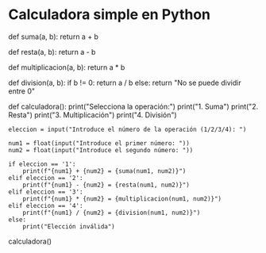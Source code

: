 # Calculadora simple en Python

def suma(a, b):
    return a + b

def resta(a, b):
    return a - b

def multiplicacion(a, b):
    return a * b

def division(a, b):
    if b != 0:
        return a / b
    else:
        return "No se puede dividir entre 0"

def calculadora():
    print("Selecciona la operación:")
    print("1. Suma")
    print("2. Resta")
    print("3. Multiplicación")
    print("4. División")

    eleccion = input("Introduce el número de la operación (1/2/3/4): ")

    num1 = float(input("Introduce el primer número: "))
    num2 = float(input("Introduce el segundo número: "))

    if eleccion == '1':
        print(f"{num1} + {num2} = {suma(num1, num2)}")
    elif eleccion == '2':
        print(f"{num1} - {num2} = {resta(num1, num2)}")
    elif eleccion == '3':
        print(f"{num1} * {num2} = {multiplicacion(num1, num2)}")
    elif eleccion == '4':
        print(f"{num1} / {num2} = {division(num1, num2)}")
    else:
        print("Elección inválida")


calculadora()

